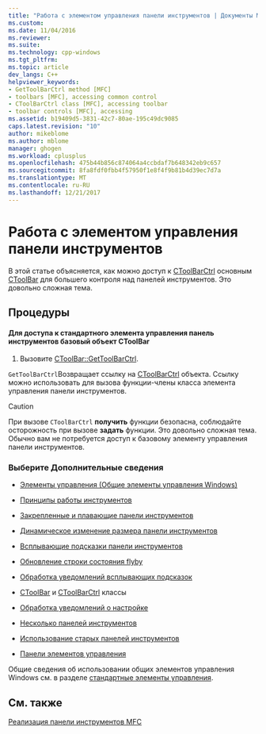 ```yaml
---
title: "Работа с элементом управления панели инструментов | Документы Microsoft"
ms.custom: 
ms.date: 11/04/2016
ms.reviewer: 
ms.suite: 
ms.technology: cpp-windows
ms.tgt_pltfrm: 
ms.topic: article
dev_langs: C++
helpviewer_keywords:
- GetToolBarCtrl method [MFC]
- toolbars [MFC], accessing common control
- CToolBarCtrl class [MFC], accessing toolbar
- toolbar controls [MFC], accessing
ms.assetid: b19409d5-3831-42c7-80ae-195c49dc9085
caps.latest.revision: "10"
author: mikeblome
ms.author: mblome
manager: ghogen
ms.workload: cplusplus
ms.openlocfilehash: 475b44b856c874064a4ccbdaf7b648342eb9c657
ms.sourcegitcommit: 8fa8fdf0fbb4f57950f1e8f4f9b81b4d39ec7d7a
ms.translationtype: MT
ms.contentlocale: ru-RU
ms.lasthandoff: 12/21/2017
---
```

# <a name="working-with-the-toolbar-control"></a>Работа с элементом управления панели инструментов
В этой статье объясняется, как можно доступ к [CToolBarCtrl](../mfc/reference/ctoolbarctrl-class.md) основным [CToolBar](../mfc/reference/ctoolbar-class.md) для большего контроля над панелей инструментов. Это довольно сложная тема.  
  
## <a name="procedures"></a>Процедуры  
  
#### <a name="to-access-the-toolbar-common-control-underlying-your-ctoolbar-object"></a>Для доступа к стандартного элемента управления панель инструментов базовый объект CToolBar  
  
1.  Вызовите [CToolBar::GetToolBarCtrl](../mfc/reference/ctoolbar-class.md#gettoolbarctrl).  
  
 `GetToolBarCtrl`Возвращает ссылку на [CToolBarCtrl](../mfc/reference/ctoolbarctrl-class.md) объекта. Ссылку можно использовать для вызова функции-члены класса элемента управления панели инструментов.  
  
> [!CAUTION]
>  При вызове `CToolBarCtrl` **получить** функции безопасна, соблюдайте осторожность при вызове **задать** функции. Это довольно сложная тема. Обычно вам не потребуется доступ к базовому элементу управления панели инструментов.  
  
### <a name="what-do-you-want-to-know-more-about"></a>Выберите Дополнительные сведения  
  
-   [Элементы управления (Общие элементы управления Windows)](../mfc/controls-mfc.md)  
  
-   [Принципы работы инструментов](../mfc/toolbar-fundamentals.md)  
  
-   [Закрепленные и плавающие панели инструментов](../mfc/docking-and-floating-toolbars.md)  
  
-   [Динамическое изменение размера панели инструментов](../mfc/docking-and-floating-toolbars.md)  
  
-   [Всплывающие подсказки панели инструментов](../mfc/toolbar-tool-tips.md)  
  
-   [Обновление строки состояния flyby](../mfc/toolbar-tool-tips.md)  
  
-   [Обработка уведомлений всплывающих подсказок](../mfc/handling-tool-tip-notifications.md)  
  
-   [CToolBar](../mfc/reference/ctoolbar-class.md) и [CToolBarCtrl](../mfc/reference/ctoolbarctrl-class.md) классы  
  
-   [Обработка уведомлений о настройке](../mfc/handling-customization-notifications.md)  
  
-   [Несколько панелей инструментов](../mfc/toolbar-fundamentals.md)  
  
-   [Использование старых панелей инструментов](../mfc/using-your-old-toolbars.md)  
  
-   [Панели элементов управления](../mfc/control-bars.md)  
  
 Общие сведения об использовании общих элементов управления Windows см. в разделе [стандартные элементы управления](http://msdn.microsoft.com/library/windows/desktop/bb775493).  
  
## <a name="see-also"></a>См. также  
 [Реализация панели инструментов MFC](../mfc/mfc-toolbar-implementation.md)

